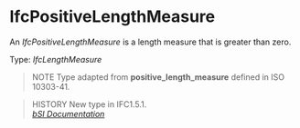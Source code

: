 IfcPositiveLengthMeasure
========================
An _IfcPositiveLengthMeasure_ is a length measure that is greater than zero.  
  
Type: _IfcLengthMeasure_  
  
> NOTE  Type adapted from **positive_length_measure** defined in ISO 10303-41.  
  
> HISTORY  New type in IFC1.5.1.  
[ _bSI
Documentation_](https://standards.buildingsmart.org/IFC/DEV/IFC4_2/FINAL/HTML/schema/ifcmeasureresource/lexical/ifcpositivelengthmeasure.htm)


